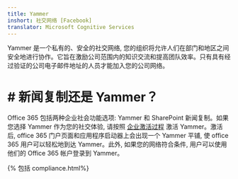 ```yaml
---
title: Yammer
inshort: 社交网络 [Facebook]
translator: Microsoft Cognitive Services
---
```


Yammer 是一个私有的、安全的社交网络, 您的组织将允许人们在部门和地区之间安全地进行协作。它旨在激励公司范围内的知识交流和提高团队效率。只有具有经过验证的公司电子邮件地址的人员才能加入您的公司网络。

# # 新闻复制还是 Yammer？
Office 365 包括两种企业社会功能选项: Yammer 和 SharePoint 新闻复制。如果您选择 Yammer 作为您的社交体验, 请按照 [企业激活过程](http://0) 激活 Yammer。激活后, office 365 门户页面和应用程序启动器上会出现一个 Yammer 平铺, 使 office 365 用户可以轻松地到达 Yammer。此外, 如果您的网络符合条件, 用户可以使用他们的 Office 365 帐户登录到 Yammer。

{% 包括 compliance.html%}

